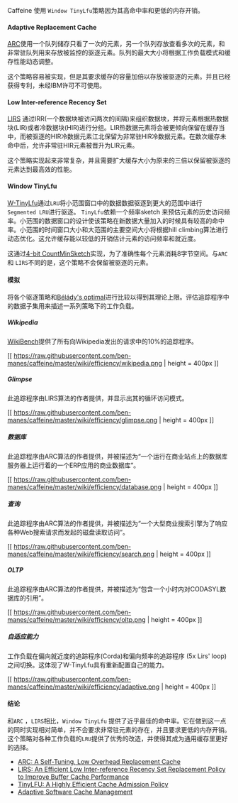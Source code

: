 

Caffeine 使用 `Window TinyLfu`策略因为其高命中率和更低的内存开销。    

#### Adaptive Replacement Cache
[ARC][arc-code]使用一个队列储存只看了一次的元素，另一个队列存放查看多次的元素，和非常驻队列用来存放被监控的驱逐元素。队列的最大大小将根据工作负载模式和缓存性能动态调整。    

这个策略容易被实现，但是其要求缓存的容量加倍以存放被驱逐的元素。并且已经获得专利，未经IBM许可不可使用。     

#### Low Inter-reference Recency Set
[LIRS][lirs-code] 通过IRR(一个数据块被访问两次的间隔)来组织数据块，并将元素根据热数据块(LIR)或者冷数据块(HIR)进行分组。LIR热数据元素将会被更倾向保留在缓存当中，而被驱逐的HIR冷数据元素江北保留为非常驻HIR冷数据元素。在数次缓存未命中后，允许非常驻HIR元素被晋升为LIR元素。      

这个策略实现起来非常复杂，并且需要扩大缓存大小为原来的三倍以保留被驱逐的元素达到最高效的性能。    

#### Window TinyLfu
[W-TinyLfu][wtlfu-code]通过`LRU`将小范围窗口中的数据数据驱逐到更大的范围中进行`Segmented LRU`进行驱逐。 `TinyLfu`依赖一个频率sketch 来预估元素的历史访问频率。小范围的数据窗口的设计使该策略在新数据大量加入的时候具有较高的命中率。小范围的时间窗口大小和大范围的主要空间大小将根据hill climbing算法进行动态优化。这允许缓存能以较低的开销估计元素的访问频率和就近度。     

这通过[4-bit CountMinSketch][freq-sketch]实现，为了准确性每个元素消耗8字节空间。与`ARC` 和 `LIRS`不同的是，这个策略不会保留被驱逐的元素。     

#### 模拟
将各个驱逐策略和[Bélády's optimal][optimal-code]进行比较以得到其理论上限。评估追踪程序中的数据子集用来描述一系列策略下的工作负载。      

##### Wikipedia
[WikiBench][wikibench]提供了所有向Wikipedia发出的请求中的10%的追踪程序。     

[[ https://raw.githubusercontent.com/ben-manes/caffeine/master/wiki/efficiency/wikipedia.png | height = 400px ]]

##### Glimpse
此追踪程序由LIRS算法的作者提供，并显示出其的循环访问模式。

[[ https://raw.githubusercontent.com/ben-manes/caffeine/master/wiki/efficiency/glimpse.png | height = 400px ]]

##### 数据库
此追踪程序由ARC算法的作者提供，并被描述为“一个运行在商业站点上的数据库服务器上运行着的一个ERP应用的商业数据库”。      

[[ https://raw.githubusercontent.com/ben-manes/caffeine/master/wiki/efficiency/database.png | height = 400px ]]

##### 查询
此追踪程序由ARC算法的作者提供，并被描述为“一个大型商业搜索引擎为了响应各种Web搜索请求而发起的磁盘读取访问”。    

[[ https://raw.githubusercontent.com/ben-manes/caffeine/master/wiki/efficiency/search.png | height = 400px ]]

##### OLTP
此追踪程序由ARC算法的作者提供，并被描述为“包含一个小时内对CODASYL数据库的引用”。

[[ https://raw.githubusercontent.com/ben-manes/caffeine/master/wiki/efficiency/oltp.png | height = 400px ]]

##### 自适应能力
工作负载在偏向就近度的追踪程序(Corda)和偏向频率的追踪程序 (5x Lirs' loop)之间切换。这体现了W-TinyLfu具有重新配置自己的能力。     

[[ https://raw.githubusercontent.com/ben-manes/caffeine/master/wiki/efficiency/adaptive.png | height = 400px ]]

#### 结论
和`ARC` ，`LIRS`相比，`Window TinyLfu` 提供了近乎最佳的命中率。它在做到这一点的同时实现相对简单，并不会要求非常驻元素的存在，并且要求更低的内存开销。这个策略对各种工作负载的`LRU`提供了优秀的改造，并使得其成为通用缓存里更好的选择。      

* [ARC: A Self-Tuning, Low Overhead Replacement Cache][arc-paper]
* [LIRS: An Efficient Low Inter-reference Recency Set Replacement Policy to Improve Buffer Cache Performance][lirs-paper]
* [TinyLFU: A Highly Efficient Cache Admission Policy][tinylfu-paper]
* [Adaptive Software Cache Management][adaptive-paper]

[arc-code]: https://github.com/ben-manes/caffeine/blob/master/simulator/src/main/java/com/github/benmanes/caffeine/cache/simulator/policy/adaptive/ArcPolicy.java
[arc-paper]: https://www.usenix.org/event/fast03/tech/full_papers/megiddo/megiddo.pdf
[lirs-code]: https://github.com/ben-manes/caffeine/blob/master/simulator/src/main/java/com/github/benmanes/caffeine/cache/simulator/policy/irr/LirsPolicy.java
[lirs-paper]: http://web.cse.ohio-state.edu/hpcs/WWW/HTML/publications/papers/TR-02-6.pdf
[wtlfu-code]: https://github.com/ben-manes/caffeine/blob/master/simulator/src/main/java/com/github/benmanes/caffeine/cache/simulator/policy/sketch/climbing/HillClimberWindowTinyLfuPolicy.java
[tinylfu-paper]: http://arxiv.org/pdf/1512.00727.pdf
[adaptive-paper]: https://dl.acm.org/citation.cfm?id=3274816
[optimal-code]: https://github.com/ben-manes/caffeine/blob/master/simulator/src/main/java/com/github/benmanes/caffeine/cache/simulator/policy/opt/ClairvoyantPolicy.java
[freq-sketch]: https://github.com/ben-manes/caffeine/blob/master/caffeine/src/main/java/com/github/benmanes/caffeine/cache/FrequencySketch.java
[wikibench]: http://www.wikibench.eu